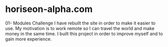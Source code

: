 # horiseon-alpha.com
01- Modules Challenge
I have rebuilt the site in order to make it easier to use.
My motivation is to work remote so I can travel the world and make money in the same time.
I built this project in order  to  improve myself and to gain more experience.

